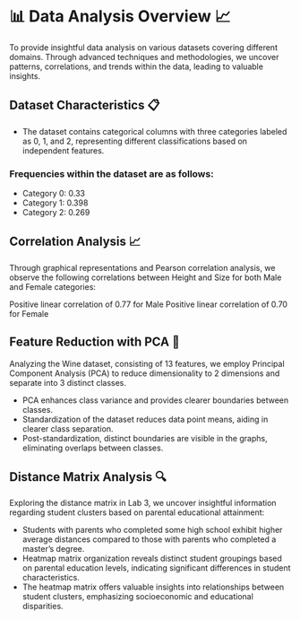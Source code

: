 # 📊 Data Analysis Overview 📈

To provide insightful data analysis on various datasets covering different domains. Through advanced techniques and methodologies, we uncover patterns, correlations, and trends within the data, leading to valuable insights.

## Dataset Characteristics 📋

- The dataset contains categorical columns with three categories labeled as 0, 1, and 2, representing different classifications based on independent features.

### Frequencies within the dataset are as follows:

- Category 0: 0.33
- Category 1: 0.398
- Category 2: 0.269

## Correlation Analysis 📈

Through graphical representations and Pearson correlation analysis, we observe the following correlations between Height and Size for both Male and Female categories:

Positive linear correlation of 0.77 for Male
Positive linear correlation of 0.70 for Female

## Feature Reduction with PCA 🧮

Analyzing the Wine dataset, consisting of 13 features, we employ Principal Component Analysis (PCA) to reduce dimensionality to 2 dimensions and separate into 3 distinct classes.

- PCA enhances class variance and provides clearer boundaries between classes.
- Standardization of the dataset reduces data point means, aiding in clearer class separation.
- Post-standardization, distinct boundaries are visible in the graphs, eliminating overlaps between classes.

## Distance Matrix Analysis 🔍

Exploring the distance matrix in Lab 3, we uncover insightful information regarding student clusters based on parental educational attainment:

- Students with parents who completed some high school exhibit higher average distances compared to those with parents who completed a master’s degree.
- Heatmap matrix organization reveals distinct student groupings based on parental education levels, indicating significant differences in student characteristics.
- The heatmap matrix offers valuable insights into relationships between student clusters, emphasizing socioeconomic and educational disparities.
